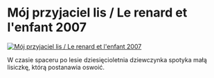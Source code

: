 Mój przyjaciel lis / Le renard et l'enfant 2007 
=============
[![Mój przyjaciel lis / Le renard et l'enfant 2007 ](http://vidos.pl/images/player.gif)](http://vidos.pl/moj-przyjaciel-lis-le-renard-et-l-enfant-2007)

 W czasie spaceru po lesie dziesięcioletnia dziewczynka spotyka małą lisiczkę, którą postanawia oswoić.

